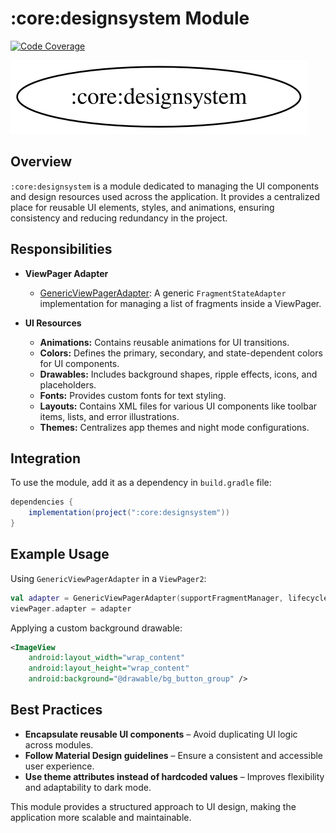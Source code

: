 # \:core\:designsystem Module

[![Code Coverage][core-designsystem-coverage-badge]][core-designsystem-coverage-link]

![Dependency graph](../../docs/images/module-graphs/core-designsystem.svg)  

## Overview

`:core:designsystem` is a module dedicated to managing the UI components and design resources used across the application. It provides a centralized place for reusable UI elements, styles, and animations, ensuring consistency and reducing redundancy in the project.

## Responsibilities

- **ViewPager Adapter**
  - [GenericViewPagerAdapter](../designsystem/src/main/kotlin/com/waffiq/bazz_movies/core/designsystem/viewpager/GenericViewPagerAdapter.kt): A generic `FragmentStateAdapter` implementation for managing a list of fragments inside a ViewPager.

- **UI Resources**
  - **Animations:** Contains reusable animations for UI transitions.
  - **Colors:** Defines the primary, secondary, and state-dependent colors for UI components.
  - **Drawables:** Includes background shapes, ripple effects, icons, and placeholders.
  - **Fonts:** Provides custom fonts for text styling.
  - **Layouts:** Contains XML files for various UI components like toolbar items, lists, and error illustrations.
  - **Themes:** Centralizes app themes and night mode configurations.

## Integration

To use the module, add it as a dependency in `build.gradle` file:

```gradle
dependencies {
    implementation(project(":core:designsystem"))
}
```

## Example Usage

Using `GenericViewPagerAdapter` in a `ViewPager2`:

```kotlin
val adapter = GenericViewPagerAdapter(supportFragmentManager, lifecycle, listOf(fragment1, fragment2))
viewPager.adapter = adapter
```

Applying a custom background drawable:

```xml
<ImageView
    android:layout_width="wrap_content"
    android:layout_height="wrap_content"
    android:background="@drawable/bg_button_group" />
```

## Best Practices

- **Encapsulate reusable UI components** – Avoid duplicating UI logic across modules.
- **Follow Material Design guidelines** – Ensure a consistent and accessible user experience.
- **Use theme attributes instead of hardcoded values** – Improves flexibility and adaptability to dark mode.

This module provides a structured approach to UI design, making the application more scalable and maintainable.

<!-- LINK -->

[core-designsystem-coverage-badge]: https://codecov.io/gh/waffiqaziz/BAZZ-Movies/branch/main/graph/badge.svg?flag=core-designsystem
[core-designsystem-coverage-link]: https://app.codecov.io/gh/waffiqaziz/BAZZ-Movies/tree/main/core/designsystem/src/main/kotlin/com/waffiq/bazz_movies/core/designsystem
